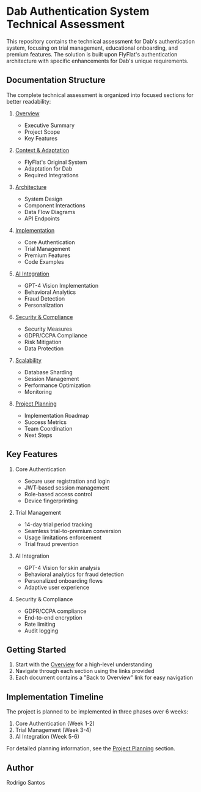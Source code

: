 # Dab Authentication System Technical Assessment

This repository contains the technical assessment for Dab's authentication system, focusing on trial management, educational onboarding, and premium features. The solution is built upon FlyFlat's authentication architecture with specific enhancements for Dab's unique requirements.

## Documentation Structure

The complete technical assessment is organized into focused sections for better readability:

1. [Overview](docs/01_overview.md)
   - Executive Summary
   - Project Scope
   - Key Features

2. [Context & Adaptation](docs/02_context_and_adaptation.md)
   - FlyFlat's Original System
   - Adaptation for Dab
   - Required Integrations

3. [Architecture](docs/03_architecture.md)
   - System Design
   - Component Interactions
   - Data Flow Diagrams
   - API Endpoints

4. [Implementation](docs/04_implementation.md)
   - Core Authentication
   - Trial Management
   - Premium Features
   - Code Examples

5. [AI Integration](docs/05_ai_integration.md)
   - GPT-4 Vision Implementation
   - Behavioral Analytics
   - Fraud Detection
   - Personalization

6. [Security & Compliance](docs/06_security.md)
   - Security Measures
   - GDPR/CCPA Compliance
   - Risk Mitigation
   - Data Protection

7. [Scalability](docs/07_scalability.md)
   - Database Sharding
   - Session Management
   - Performance Optimization
   - Monitoring

8. [Project Planning](docs/08_project_planning.md)
   - Implementation Roadmap
   - Success Metrics
   - Team Coordination
   - Next Steps

## Key Features

1. Core Authentication
   - Secure user registration and login
   - JWT-based session management
   - Role-based access control
   - Device fingerprinting

2. Trial Management
   - 14-day trial period tracking
   - Seamless trial-to-premium conversion
   - Usage limitations enforcement
   - Trial fraud prevention

3. AI Integration
   - GPT-4 Vision for skin analysis
   - Behavioral analytics for fraud detection
   - Personalized onboarding flows
   - Adaptive user experience

4. Security & Compliance
   - GDPR/CCPA compliance
   - End-to-end encryption
   - Rate limiting
   - Audit logging

## Getting Started

1. Start with the [Overview](docs/01_overview.md) for a high-level understanding
2. Navigate through each section using the links provided
3. Each document contains a "Back to Overview" link for easy navigation

## Implementation Timeline

The project is planned to be implemented in three phases over 6 weeks:

1. Core Authentication (Week 1-2)
2. Trial Management (Week 3-4)
3. AI Integration (Week 5-6)

For detailed planning information, see the [Project Planning](docs/08_project_planning.md) section.

## Author

Rodrigo Santos
